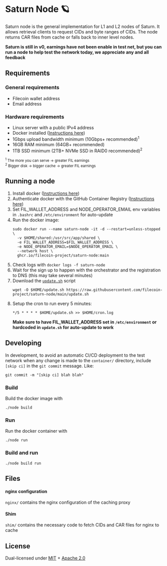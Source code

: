 # Saturn Node 🪐

Saturn node is the general implementation for L1 and L2 nodes of Saturn.
It allows retrieval clients to request CIDs and byte ranges of CIDs.
The node returns CAR files from cache or falls back to inner level nodes.

**Saturn is still in v0, earnings have not been enable in test net, but you can run a node to help test the network today, we appreciate any and all feedback**


## Requirements

### General requirements
- Filecoin wallet address
- Email address

### Hardware requirements
- Linux server with a public IPv4 address
- Docker installed ([Instructions here](https://docs.docker.com/engine/install/#server))
- 1Gbps upload bandwidth minimum (10Gbps+ recommended)<sup>1</sup>
- 16GB RAM minimum (64GB+ recommended)
- 1TB SSD minimum (2TB+ NVMe SSD in RAID0 recommended)<sup>2</sup>

<sub>
<sup>1</sup> The more you can serve &rarr; greater FIL earnings<br>
<sup>2</sup> Bigger disk &rarr; bigger cache &rarr; greater FIL earnings
</sub>


## Running a node

1. Install docker ([Instructions here](https://docs.docker.com/engine/install/#server))
2. Authenticate docker with the GitHub Container Registry ([Instructions here](https://docs.github.com/en/packages/working-with-a-github-packages-registry/working-with-the-container-registry))
3. Set FIL_WALLET_ADDRESS and NODE_OPERATOR_EMAIL env variables in `.bashrc` and `/etc/environment` for auto-update
4. Run the docker image:
    ```shell
    sudo docker run --name saturn-node -it -d --restart=unless-stopped \
      -v $HOME/shared:/usr/src/app/shared \
      -e FIL_WALLET_ADDRESS=$FIL_WALLET_ADDRESS \
      -e NODE_OPERATOR_EMAIL=$NODE_OPERATOR_EMAIL \
      --network host \
      ghcr.io/filecoin-project/saturn-node:main
    ```
5. Check logs with `docker logs -f saturn-node`
6. Wait for the sign up to happen with the orchestrator and the registration to DNS (this may take several minutes)
7. Download the [`update.sh`](update.sh) script
   ```shell
   wget -O $HOME/update.sh https://raw.githubusercontent.com/filecoin-project/saturn-node/main/update.sh
   ```
8. Setup the cron to run every 5 minutes:
   ```shell
   */5 * * * * $HOME/update.sh >> $HOME/cron.log
   ```
   **Make sure to have FIL_WALLET_ADDRESS set in `/etc/environment` or hardcoded in `update.sh` for auto-update to work**


## Developing

In development, to avoid an automatic CI/CD deployment to the test network when any change is made to the `container/` directory, include `[skip ci]` in the `git commit` message. Like:

```shell
git commit -m "[skip ci] blah blah"
```

### Build

Build the docker image with 
```shell
./node build
```

### Run

Run the docker container with 
```shell
./node run
```

### Build and run

```shell
./node build run
```


## Files

#### nginx configuration

`nginx/` contains the nginx configuration of the caching proxy

#### Shim

`shim/` contains the necessary code to fetch CIDs and CAR files for nginx to cache 


## License

Dual-licensed under [MIT](https://github.com/filecoin-project/saturn-node/blob/master/LICENSE-MIT) + [Apache 2.0](https://github.com/filecoin-project/saturn-node/blob/master/LICENSE-APACHE)
